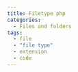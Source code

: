 ```yaml
---
title: Filetype php
categories:
  - Files and folders
tags:
  - file
  - "file type"
  - extension
  - code
---
```

